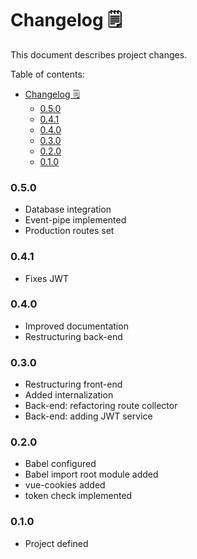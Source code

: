 # Changelog 🗒️

This document describes project changes.

Table of contents:

- [Changelog 🗒️](#changelog-%f0%9f%97%92%ef%b8%8f)
    - [0.5.0](#050)
    - [0.4.1](#041)
    - [0.4.0](#040)
    - [0.3.0](#030)
    - [0.2.0](#020)
    - [0.1.0](#010)

### 0.5.0

- Database integration
- Event-pipe implemented
- Production routes set

### 0.4.1

- Fixes JWT

### 0.4.0

- Improved documentation
- Restructuring back-end

### 0.3.0

- Restructuring front-end
- Added internalization
- Back-end: refactoring route collector
- Back-end: adding JWT service

### 0.2.0

- Babel configured
- Babel import root module added
- vue-cookies added
- token check implemented

### 0.1.0

- Project defined
